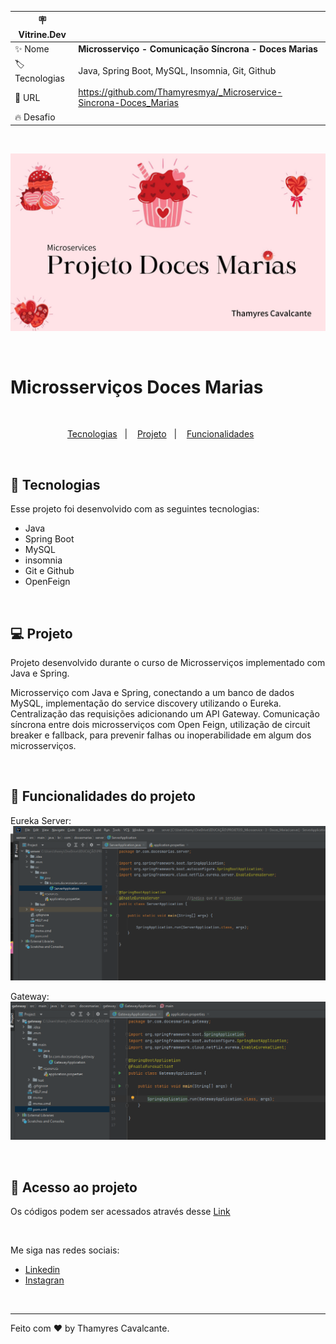 
| :placard: Vitrine.Dev |     |
| -------------  | --- |
| :sparkles: Nome        | **Microsserviço - Comunicação Síncrona - Doces Marias**
| :label: Tecnologias | Java, Spring Boot, MySQL, Insomnia, Git, Github
| :rocket: URL         | https://github.com/Thamyresmya/_Microservice-Sincrona-Doces_Marias
| :fire: Desafio     | 

<br>

![](geral/Capa.jpg)

<br>

# Microsserviços Doces Marias

<br>

<p align="center">
  <a href="#-tecnologias">Tecnologias</a>&nbsp;&nbsp;&nbsp;|&nbsp;&nbsp;&nbsp;  
  <a href="#-projeto">Projeto</a>&nbsp;&nbsp;&nbsp;|&nbsp;&nbsp;&nbsp;  
  <a href="#-funcionalidades">Funcionalidades</a>&nbsp;&nbsp;&nbsp;&nbsp;&nbsp;&nbsp;
</p>

<br>


## 🚀 Tecnologias

Esse projeto foi desenvolvido com as seguintes tecnologias:

- Java
- Spring Boot
- MySQL
- insomnia
- Git e Github
- OpenFeign

<br>

## 💻 Projeto

Projeto desenvolvido durante o curso de Microsserviços implementado com Java e Spring.<br>

Microsserviço com Java e Spring, conectando a um banco de dados MySQL, implementação do service discovery utilizando o Eureka. Centralização das requisições adicionando um API Gateway. Comunicação síncrona entre dois microsserviços com Open Feign, utilização de circuit breaker e fallback, para prevenir falhas ou inoperabilidade em algum dos microsserviços.


<br>

## 🔨 Funcionalidades do projeto

Eureka Server:
![](geral/eureka%20server%20-%20application.png)

Gateway:
![](geral/gateway%20-%20%20application.png)


<br>

## 📁 Acesso ao projeto

Os códigos podem ser acessados através desse [Link](https://github.com/Thamyresmya/_Microservice-Sincrona-Doces_Marias)

<br>


Me siga nas redes sociais:
- [Linkedin](https://www.linkedin.com/in/thamyrescavalcante/)
- [Instagran](https://www.instagram.com/thamyres__cavalcante/)

<br>

---

Feito com ♥ by Thamyres Cavalcante.



